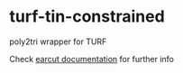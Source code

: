 # turf-tin-constrained
poly2tri wrapper for TURF

Check [earcut documentation](https://github.com/mapbox/earcut/blob/master/README.md)  for further info
